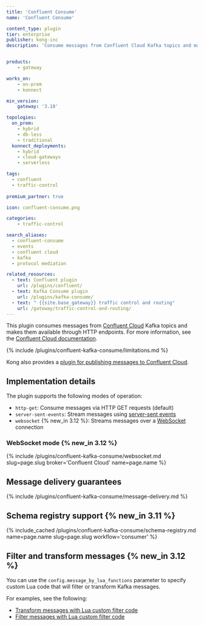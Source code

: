 ```yaml
---
title: 'Confluent Consume'
name: 'Confluent Consume'

content_type: plugin
tier: enterprise
publisher: kong-inc
description: 'Consume messages from Confluent Cloud Kafka topics and make them available through HTTP endpoints'


products:
    - gateway

works_on:
    - on-prem
    - konnect

min_version:
    gateway: '3.10'

topologies:
  on_prem:
    - hybrid
    - db-less
    - traditional
  konnect_deployments:
    - hybrid
    - cloud-gateways
    - serverless

tags:
  - confluent
  - traffic-control
  
premium_partner: true

icon: confluent-consume.png

categories:
    - traffic-control

search_aliases:
  - confluent-consume
  - events
  - confluent cloud
  - kafka
  - protocol mediation

related_resources:
  - text: Confluent plugin
    url: /plugins/confluent/
  - text: Kafka Consume plugin
    url: /plugins/kafka-consume/
  - text: " {{site.base_gateway}} traffic control and routing"
    url: /gateway/traffic-control-and-routing/
---
```


This plugin consumes messages from [Confluent Cloud](https://confluent.io/cloud) Kafka topics and makes them available through HTTP endpoints.
For more information, see the [Confluent Cloud documentation](https://docs.confluent.io/).

{% include /plugins/confluent-kafka-consume/limitations.md %}

Kong also provides a [plugin for publishing messages to Confluent Cloud](/plugins/confluent/).

## Implementation details

The plugin supports the following modes of operation:
* `http-get`: Consume messages via HTTP GET requests (default)
* `server-sent-events`: Stream messages using [server-sent events](https://developer.mozilla.org/en-US/docs/Web/API/Server-sent_events)
* `websocket` {% new_in 3.12 %}: Streams messages over a [WebSocket](https://developer.mozilla.org/en-US/docs/Web/API/WebSockets_API) connection

### WebSocket mode {% new_in 3.12 %}

{% include /plugins/confluent-kafka-consume/websocket.md slug=page.slug broker='Confluent Cloud' name=page.name %}

## Message delivery guarantees

{% include /plugins/confluent-kafka-consume/message-delivery.md %}

## Schema registry support {% new_in 3.11 %}

{% include_cached /plugins/confluent-kafka-consume/schema-registry.md name=page.name slug=page.slug workflow='consumer' %}

## Filter and transform messages {% new_in 3.12 %}

You can use the `config.message_by_lua_functions` parameter to specify custom Lua code that will filter or transform Kafka messages. 

For examples, see the following:
* [Transform messages with Lua custom filter code](/plugins/confluent-consume/examples/transform-messages/)
* [Filter messages with Lua custom filter code](/plugins/confluent-consume/examples/filter-messages/)